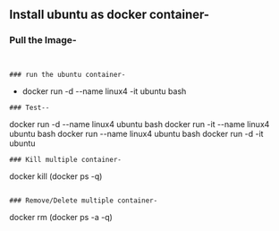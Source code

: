 ## Install ubuntu as docker container-

### Pull the Image-
```


### run the ubuntu container-
```
- docker run -d --name linux4 -it ubuntu bash
```
### Test--
```
docker run -d --name linux4 ubuntu bash
docker run -it --name linux4  ubuntu bash
docker run --name linux4 ubuntu bash
docker run -d -it ubuntu
```
### Kill multiple container-
```
docker kill (docker ps -q)
```

### Remove/Delete multiple container-
```
docker rm (docker ps -a -q)
```
